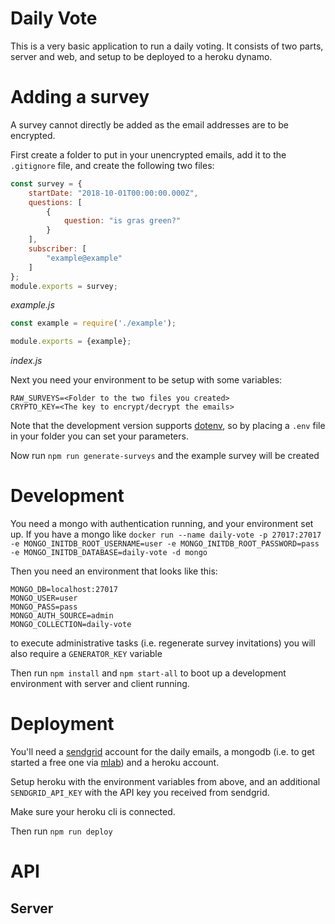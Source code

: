# Daily Vote

This is a very basic application to run a daily voting. It consists of two parts, server and web, and setup to be deployed to a heroku dynamo.

# Adding a survey

A survey cannot directly be added as the email addresses are to be encrypted. 

First create a folder to put in your unencrypted emails, add it to the `.gitignore` file, and create the following two files:

```js
const survey = {
    startDate: "2018-10-01T00:00:00.000Z",
    questions: [
        {
            question: "is gras green?"
        }
    ],
    subscriber: [
        "example@example"
    ]
};
module.exports = survey;
```
_example.js_

```js
const example = require('./example');

module.exports = {example};
```
_index.js_

Next you need your environment to be setup with some variables:

```
RAW_SURVEYS=<Folder to the two files you created>
CRYPTO_KEY=<The key to encrypt/decrypt the emails>
```

Note that the development version supports [dotenv](https://github.com/motdotla/dotenv), so by placing a `.env` file in your folder you can set your parameters. 

Now run `npm run generate-surveys` and the example survey will be created

# Development

You need a mongo with authentication running, and your environment set up. If you have a mongo like
`docker run --name daily-vote -p 27017:27017 -e MONGO_INITDB_ROOT_USERNAME=user -e MONGO_INITDB_ROOT_PASSWORD=pass -e MONGO_INITDB_DATABASE=daily-vote -d mongo`

Then you need an environment that looks like this:

```
MONGO_DB=localhost:27017
MONGO_USER=user
MONGO_PASS=pass
MONGO_AUTH_SOURCE=admin
MONGO_COLLECTION=daily-vote
```

to execute administrative tasks (i.e. regenerate survey invitations) you will also require a `GENERATOR_KEY` variable

Then run `npm install` and `npm start-all` to boot up a development environment with server and client running.

# Deployment

You'll need a [sendgrid](https://sendgrid.com/) account for the daily emails, a mongodb (i.e. to get started a free one via [mlab](https://mlab.com/)) and a heroku account.

Setup heroku with the environment variables from above, and an additional `SENDGRID_API_KEY` with the API key you received from sendgrid. 

Make sure your heroku cli is connected. 

Then run `npm run deploy`

# API

## Server

